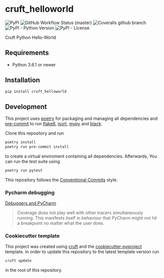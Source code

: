 # cruft_helloworld

![PyPI](https://img.shields.io/pypi/v/cruft_helloworld?style=flat-square)
![GitHub Workflow Status (master)](https://img.shields.io/github/workflow/status/yoyonel/cruft_helloworld/Test%20&%20Lint/master?style=flat-square)
![Coveralls github branch](https://img.shields.io/coveralls/github/yoyonel/cruft_helloworld/master?style=flat-square)
![PyPI - Python Version](https://img.shields.io/pypi/pyversions/cruft_helloworld?style=flat-square)
![PyPI - License](https://img.shields.io/pypi/l/cruft_helloworld?style=flat-square)

Cruft Python Hello-World

## Requirements

* Python 3.6.1 or newer

## Installation

```sh
pip install cruft_helloworld
```

## Development

This project uses [poetry](https://poetry.eustace.io/) for packaging and
managing all dependencies and [pre-commit](https://pre-commit.com/) to run
[flake8](http://flake8.pycqa.org/), [isort](https://pycqa.github.io/isort/),
[mypy](http://mypy-lang.org/) and [black](https://github.com/python/black).

Clone this repository and run

```bash
poetry install
poetry run pre-commit install
```

to create a virtual enviroment containing all dependencies.
Afterwards, You can run the test suite using

```bash
poetry run pytest
```

This repository follows the [Conventional Commits](https://www.conventionalcommits.org/)
style.

### Pycharm debugging
[Debuggers and PyCharm](https://pytest-cov.readthedocs.io/en/latest/debuggers.html)
> Coverage does not play well with other tracers simultaneously running.
> This manifests itself in behaviour that PyCharm might not hit a breakpoint no matter what the user does. 

### Cookiecutter template

This project was created using [cruft](https://github.com/cruft/cruft) and the
[cookiecutter-pyproject](https://github.com/escaped/cookiecutter-pypackage) template.
In order to update this repository to the latest template version run

```sh
cruft update
```

in the root of this repository.
